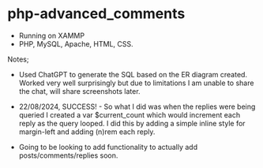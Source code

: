 # php-advanced_comments

- Running on XAMMP
- PHP, MySQL, Apache, HTML, CSS.

Notes;

- Used ChatGPT to generate the SQL based on the ER diagram created. Worked very well surprisingly but due to limitations I am unable to share the chat, will share screenshots later.
  
- 22/08/2024, SUCCESS! - So what I did was when the replies were being queried I created a var $current_count which would increment each reply as the query looped. I did this by adding a simple inline style for margin-left and adding (n)rem each reply.

- Going to be looking to add functionality to actually add posts/comments/replies soon.
